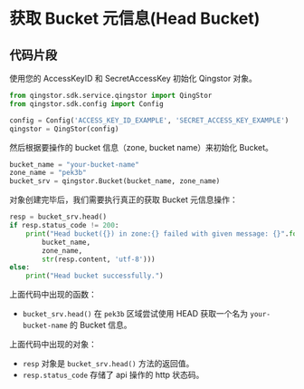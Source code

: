 # 获取 Bucket 元信息(Head Bucket)

## 代码片段

使用您的 AccessKeyID 和 SecretAccessKey 初始化 Qingstor 对象。

```python
from qingstor.sdk.service.qingstor import QingStor
from qingstor.sdk.config import Config

config = Config('ACCESS_KEY_ID_EXAMPLE', 'SECRET_ACCESS_KEY_EXAMPLE')
qingstor = QingStor(config)
```

然后根据要操作的 bucket 信息（zone, bucket name）来初始化 Bucket。

```python
bucket_name = "your-bucket-name"
zone_name = "pek3b"
bucket_srv = qingstor.Bucket(bucket_name, zone_name)
```

对象创建完毕后，我们需要执行真正的获取 Bucket 元信息操作：

```python
resp = bucket_srv.head()
if resp.status_code != 200:
    print("Head bucket({}) in zone:{} failed with given message: {}".format(
        bucket_name,
        zone_name,
        str(resp.content, 'utf-8')))
else:
    print("Head bucket successfully.")
```

上面代码中出现的函数：
- `bucket_srv.head()` 在 `pek3b` 区域尝试使用 HEAD 获取一个名为 `your-bucket-name` 的 Bucket 信息。

上面代码中出现的对象：
- `resp` 对象是 `bucket_srv.head()` 方法的返回值。
- `resp.status_code` 存储了 api 操作的 http 状态码。

